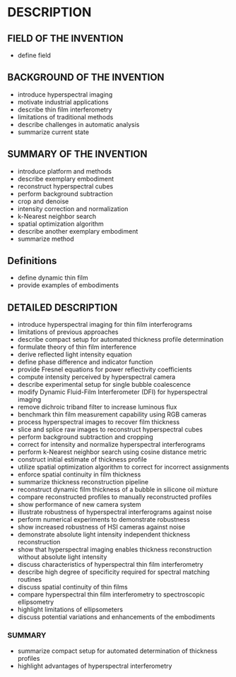 # DESCRIPTION

## FIELD OF THE INVENTION

- define field

## BACKGROUND OF THE INVENTION

- introduce hyperspectral imaging
- motivate industrial applications
- describe thin film interferometry
- limitations of traditional methods
- describe challenges in automatic analysis
- summarize current state

## SUMMARY OF THE INVENTION

- introduce platform and methods
- describe exemplary embodiment
- reconstruct hyperspectral cubes
- perform background subtraction
- crop and denoise
- intensity correction and normalization
- k-Nearest neighbor search
- spatial optimization algorithm
- describe another exemplary embodiment
- summarize method

## Definitions

- define dynamic thin film
- provide examples of embodiments

## DETAILED DESCRIPTION

- introduce hyperspectral imaging for thin film interferograms
- limitations of previous approaches
- describe compact setup for automated thickness profile determination
- formulate theory of thin film interference
- derive reflected light intensity equation
- define phase difference and indicator function
- provide Fresnel equations for power reflectivity coefficients
- compute intensity perceived by hyperspectral camera
- describe experimental setup for single bubble coalescence
- modify Dynamic Fluid-Film Interferometer (DFI) for hyperspectral imaging
- remove dichroic triband filter to increase luminous flux
- benchmark thin film measurement capability using RGB cameras
- process hyperspectral images to recover film thickness
- slice and splice raw images to reconstruct hyperspectral cubes
- perform background subtraction and cropping
- correct for intensity and normalize hyperspectral interferograms
- perform k-Nearest neighbor search using cosine distance metric
- construct initial estimate of thickness profile
- utilize spatial optimization algorithm to correct for incorrect assignments
- enforce spatial continuity in film thickness
- summarize thickness reconstruction pipeline
- reconstruct dynamic film thickness of a bubble in silicone oil mixture
- compare reconstructed profiles to manually reconstructed profiles
- show performance of new camera system
- illustrate robustness of hyperspectral interferograms against noise
- perform numerical experiments to demonstrate robustness
- show increased robustness of HSI cameras against noise
- demonstrate absolute light intensity independent thickness reconstruction
- show that hyperspectral imaging enables thickness reconstruction without absolute light intensity
- discuss characteristics of hyperspectral thin film interferometry
- describe high degree of specificity required for spectral matching routines
- discuss spatial continuity of thin films
- compare hyperspectral thin film interferometry to spectroscopic ellipsometry
- highlight limitations of ellipsometers
- discuss potential variations and enhancements of the embodiments

### SUMMARY

- summarize compact setup for automated determination of thickness profiles
- highlight advantages of hyperspectral interferometry

